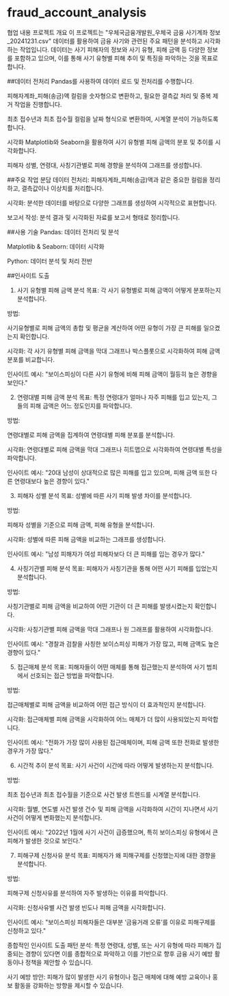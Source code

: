# fraud_account_analysis
협업 내용
프로젝트 개요
이 프로젝트는 "우체국금융개발원_우체국 금융 사기계좌 정보_20241231.csv" 데이터를 활용하여 금융 사기와 관련된 주요 패턴을 분석하고 시각화하는 작업입니다. 
데이터는 사기 피해자의 정보와 사기 유형, 피해 금액 등 다양한 정보를 포함하고 있으며, 이를 통해 사기 유형별 피해 추이 및 특징을 파악하는 것을 목표로 합니다.

##데이터 전처리
Pandas를 사용하여 데이터 로드 및 전처리를 수행합니다.

피해자계좌_피해(송금)액 컬럼을 숫자형으로 변환하고, 필요한 결측값 처리 및 중복 제거 작업을 진행합니다.

최초 접수년과 최초 접수월 컬럼을 날짜 형식으로 변환하여, 시계열 분석이 가능하도록 합니다.

시각화
Matplotlib와 Seaborn을 활용하여 사기 유형별 피해 금액의 분포 및 추이를 시각화합니다.

피해자 성별, 연령대, 사칭기관별로 피해 경향을 분석하여 그래프를 생성합니다.

##주요 작업 분담
데이터 전처리: 피해자계좌_피해(송금)액과 같은 중요한 컬럼을 정리하고, 결측값이나 이상치를 처리합니다.

시각화: 분석한 데이터를 바탕으로 다양한 그래프를 생성하여 시각적으로 표현합니다.

보고서 작성: 분석 결과 및 시각화된 자료를 보고서 형태로 정리합니다.

##사용 기술
Pandas: 데이터 전처리 및 분석

Matplotlib & Seaborn: 데이터 시각화

Python: 데이터 분석 및 처리 전반


##인사이트 도출
1. 사기 유형별 피해 금액 분석
목표: 각 사기 유형별로 피해 금액이 어떻게 분포하는지 분석합니다.

방법:

사기유형별로 피해 금액의 총합 및 평균을 계산하여 어떤 유형이 가장 큰 피해를 일으켰는지 확인합니다.

시각화: 각 사기 유형별 피해 금액을 막대 그래프나 박스플롯으로 시각화하여 피해 금액 분포를 비교합니다.

인사이트 예시: "보이스피싱이 다른 사기 유형에 비해 피해 금액이 월등히 높은 경향을 보인다."

2. 연령대별 피해 금액 분석
목표: 특정 연령대가 얼마나 자주 피해를 입고 있는지, 그들의 피해 금액은 어느 정도인지를 파악합니다.

방법:

연령대별로 피해 금액을 집계하여 연령대별 피해 분포를 분석합니다.

시각화: 연령대별로 피해 금액을 막대 그래프나 히트맵으로 시각화하여 연령대별 특성을 파악합니다.

인사이트 예시: "20대 남성이 상대적으로 많은 피해를 입고 있으며, 피해 금액 또한 다른 연령대보다 높은 경향이 있다."

3. 피해자 성별 분석
목표: 성별에 따른 사기 피해 발생 차이를 분석합니다.

방법:

피해자 성별을 기준으로 피해 금액, 피해 유형을 분석합니다.

시각화: 성별에 따른 피해 금액을 비교하는 그래프를 생성합니다.

인사이트 예시: "남성 피해자가 여성 피해자보다 더 큰 피해를 입는 경우가 많다."

4. 사칭기관별 피해 분석
목표: 피해자가 사칭기관을 통해 어떤 사기 피해를 입었는지 분석합니다.

방법:

사칭기관별로 피해 금액을 비교하여 어떤 기관이 더 큰 피해를 발생시켰는지 확인합니다.

시각화: 사칭기관별 피해 금액을 막대 그래프나 원 그래프를 활용하여 시각화합니다.

인사이트 예시: "경찰과 검찰을 사칭한 보이스피싱 피해가 가장 많고, 피해 금액도 높은 경향이 있다."

5. 접근매체 분석
목표: 피해자들이 어떤 매체를 통해 접근했는지 분석하여 사기 범죄에서 선호되는 접근 방법을 파악합니다.

방법:

접근매체별로 피해 금액을 비교하여 어떤 접근 방식이 더 효과적인지 분석합니다.

시각화: 접근매체별 피해 금액을 시각화하여 어느 매체가 더 많이 사용되었는지 파악합니다.

인사이트 예시: "전화가 가장 많이 사용된 접근매체이며, 피해 금액 또한 전화로 발생한 경우가 가장 많다."

6. 시간적 추이 분석
목표: 사기 사건이 시간에 따라 어떻게 발생하는지 분석합니다.

방법:

최초 접수년과 최초 접수월을 기준으로 사건 발생 트렌드를 시계열 분석합니다.

시각화: 월별, 연도별 사건 발생 건수 및 피해 금액을 시각화하여 시간이 지나면서 사기 사건이 어떻게 변화했는지 분석합니다.

인사이트 예시: "2022년 1월에 사기 사건이 급증했으며, 특히 보이스피싱 유형에서 큰 피해가 발생한 것으로 보인다."

7. 피해구제 신청사유 분석
목표: 피해자가 왜 피해구제를 신청했는지에 대한 경향을 분석합니다.

방법:

피해구제 신청사유를 분석하여 자주 발생하는 이유를 파악합니다.

시각화: 신청사유별 사건 발생 빈도나 피해 금액을 시각화합니다.

인사이트 예시: "보이스피싱 피해자들은 대부분 ‘금융거래 오류’를 이유로 피해구제를 신청하고 있다."

종합적인 인사이트 도출
패턴 분석: 특정 연령대, 성별, 또는 사기 유형에 따라 피해가 집중되는 경향이 있다면 이를 종합적으로 파악하고 이를 기반으로 향후 금융 사기 예방 활동이나 정책을 제안할 수 있습니다.

사기 예방 방안: 피해가 많이 발생한 사기 유형이나 접근 매체에 대해 예방 교육이나 홍보 활동을 강화하는 방향을 제시할 수 있습니다.

